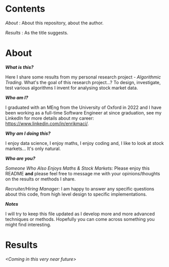 # Contents

_About_ : About this repository, about the author.

_Results_ : As the title suggests.

# About

**_What is this?_**

Here I share some results from my personal research project - _Algorithmic Trading_. What's the goal of this research project...? To design, investigate, test various algorithms I invent for analysing stock market data.

**_Who am I?_**

I graduated with an MEng from the University of Oxford in 2022 and I have been working as a full-time Software Engineer at since graduation, see my LinkedIn for more details about my career: https://www.linkedin.com/in/enrikmaci/.

**_Why am I doing this?_**

I enjoy data science, I enjoy maths, I enjoy coding and, I like to look at stock markets... It's only natural. 

**_Who are you?_**

_Someone Who Also Enjoys Maths & Stock Markets:_ Please enjoy this README **and** please feel free to message me with your opinions/thoughts on the results or methods I share.

_Recruiter/Hiring Manager:_ I am happy to answer any specific questions about this code, from high level design to specific implementations.

**_Notes_**

I will try to keep this file updated as I develop more and more advanced techniques or methods. Hopefully you can come across something you might find interesting.

# Results

_\<Coming in this very near future\>_
